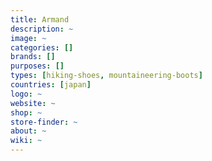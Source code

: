 ```yaml
---
title: Armand
description: ~
image: ~
categories: []
brands: []
purposes: []
types: [hiking-shoes, mountaineering-boots]
countries: [japan]
logo: ~
website: ~
shop: ~
store-finder: ~
about: ~
wiki: ~
---
```

